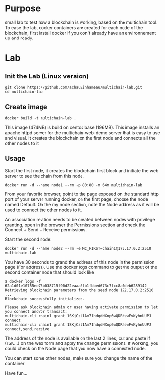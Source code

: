Purpose
=======

small lab to test how a blockchain is working, based on the multichain tool. To ease the lab, docker containers are created for each node of the blockchain, first install docker if you don't already have an environnement up and ready.

Lab
===

Init the Lab (Linux version)
------------

```
git clone https://github.com/achauvinhameau/multichain-lab.git
cd multichain-lab
```

Create image
------------

```
docker build -t multichain-lab .
```

This image (474MB) is build on centos base (196MB). This image installs an apache httpd server for the multichain-web-demo server that is easy to use and visual. It creates the blockchain on the first node and connects all the other nodes to it

Usage
------

Start the first node, it creates the blockchain first block and initiate the web server to see the chain from this node.

```
docker run -d --name node1 --rm -p 80:80 -m 64m multichain-lab
```

From your favorite browser, point to the page exposed on the standard http port of your server running docker, on the first page, choose the node named Default.
On the my node section, note the Node address as it will be used to connect the other nodes to it.

An association relation needs to be created between nodes with privilege granting, open in the browser the Permissions section and check the Connect + Send + Receive permissions.

Start the second node:

```
docker run -d --name node2 --rm -e MC_FIRST=chain1@172.17.0.2:2510 multichain-lab
```

You have 30 seconds to grand the address of this node in the permission page (For address). Use the docker logs command to get the output of the second container node that should look like 

```
$ docker logs -f 62a1d01e10755ee76b038715f90d22eaaa3fb1fbbed673c7fcc8a0deb6289142
Retrieving blockchain parameters from the seed node 172.17.0.2:2510 ...
Blockchain successfully initialized.

Please ask blockchain admin or user having activate permission to let you connect and/or transact:
multichain-cli chain1 grant 1SKjCzL1Am71hdqdNXnp6wQDRhswFvKyhnUUPJ connect
multichain-cli chain1 grant 1SKjCzL1Am71hdqdNXnp6wQDRhswFvKyhnUUPJ connect,send,receive
```

The address of the node is available on the last 2 lines, cut and paste if (1SK...) on the web form and apply the change permissions. If working, you could check on the Node page that you now have a connected node.

You can start some other nodes, make sure you change the name of the container

Have fun...